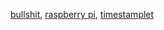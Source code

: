 <a href="./bullshit/">bullshit</a>,
<a href="./raspberrypi/">raspberry pi</a>,
<a href="./timestamplet/">timestamplet</a>
